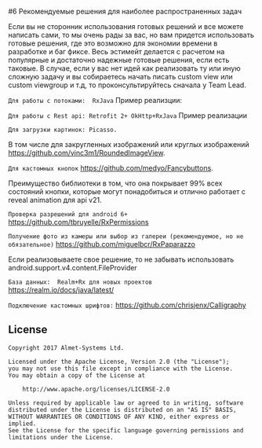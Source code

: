 #6 Рекомендуемые решения для наиболее распространенных задач

Если вы не сторонник использования готовых решений и все можете написать сами, то мы очень рады за вас, но вам придется использовать готовые решения, где это возможно для экономии времени в разработке и баг фиксе. Весь эстимейт делается с расчетом на популярные и достаточно надежные готовые решения, если есть таковые. В случае, если у вас нет идей как реализовать ту или иную сложную задачу и вы собираетесь начать писать custom view или custom viewgroup и т.д, то проконсультируйтесь сначала у Team Lead. 

`Для работы с потоками:  RxJava`
Пример реализции:

`Для работы с Rest api: Retrofit 2+ OkHttp+RxJava`
Пример реализации

`Для загрузки картинок: Picasso.`

В том числе для закругленных изображений или круглых изображений https://github.com/vinc3m1/RoundedImageView.  

`Для кастомных кнопок`
https://github.com/medyo/Fancybuttons.

Преимущество библиотеки в том, что она покрывает 99% всех состояний кнопки, которые могут понадобиться и отлично работает с reveal animation для api v21. 

`Проверка разрешений для android 6+`
https://github.com/tbruyelle/RxPermissions 



`Получение фото из камеры или выбор из галереи (рекомендуемое, но не обязательное)`
https://github.com/miguelbcr/RxPaparazzo 

Если реализовываете свое решение, то не забывать использовать android.support.v4.content.FileProvider




`База данных:  Realm+Rx для новых проектов` https://realm.io/docs/java/latest/




`Подключение кастомных шрифтов:` https://github.com/chrisjenx/Calligraphy

## License

```
Copyright 2017 Almet-Systems Ltd.

Licensed under the Apache License, Version 2.0 (the "License");
you may not use this file except in compliance with the License.
You may obtain a copy of the License at

    http://www.apache.org/licenses/LICENSE-2.0

Unless required by applicable law or agreed to in writing, software
distributed under the License is distributed on an "AS IS" BASIS,
WITHOUT WARRANTIES OR CONDITIONS OF ANY KIND, either express or implied.
See the License for the specific language governing permissions and
limitations under the License.
```
